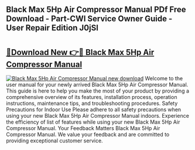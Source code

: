 ## Black Max 5Hp Air Compressor Manual PDf Free Download - Part-CWl Service Owner Guide - User Repair Edition J0jSl

# <h2><a href="http://bc75195.oget.top/?id=Black+Max+5Hp+Air+Compressor+Manual">🔗Download New 👉🔴 Black Max 5Hp Air Compressor Manual</a></h2>

[![Black Max 5Hp Air Compressor Manual new download](https://i.imgur.com/5g1atiW.png)](http://bc75195.oget.top/?id=Black+Max+5Hp+Air+Compressor+Manual)
Welcome to the user manual for your newly arrived Black Max 5Hp Air Compressor Manual. This guide is here to help you make the most of your product by providing a comprehensive overview of its features, installation process, operation instructions, maintenance tips, and troubleshooting procedures. Safety Precautions for Indoor Use Please adhere to all safety precautions when using your new Black Max 5Hp Air Compressor Manual indoors. Experience the efficiency of list of features while using your new Black Max 5Hp Air Compressor Manual. Your Feedback Matters Black Max 5Hp Air Compressor Manual. We value your feedback and are committed to providing exceptional customer service.
